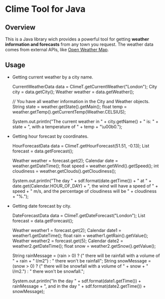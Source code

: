 # Clime Tool for Java

## Overview

This is a Java library wich provides a powerful tool for getting **weather information and forecasts** from any town you request.
The weather data comes from external APIs, like [Open Weather Map](http://http://openweathermap.org/).

## Usage

+ Getting current weather by a city name.

	CurrentWeatherData data = ClimeT.getCurrentWeather("London");
	City city = data.getCity();
	Weather weather = data.getWeather();

	// You have all weather information in the City and Weather objects.
	String state = weather.getState().getMain();
	float temp = weather.getTemp().getCurrentTemp(Weather.CELSIUS);

	System.out.println("The current weather in " + city.getName() + " is: " + state + ", with a temperature of "
			+ temp + "\u00b0.");
			
+ Getting hour forecast by coordinates.

	HourForecastData data = ClimeT.getHourForecast(51.51, -0.13);
	List<Weather> forecast = data.getForecast();

	Weather weather = forecast.get(2);
	Calendar date = weather.getDateTime();
	float speed = weather.getWind().getSpeed();
	int cloudiness = weather.getClouds().getCloudiness();

	System.out.println("The day " + sdf.format(date.getTime()) + " at " + date.get(Calendar.HOUR_OF_DAY)
			+ ", the wind will have a speed of " + speed + " m/s, and the percentage of cloudiness will be "
			+ cloudiness + "%.");
			
+ Getting date forecast by city.

	DateForecastData data = ClimeT.getDateForecast("London");
	List<Weather> forecast = data.getForecast();

	Weather weather1 = forecast.get(2);
	Calendar date1 = weather1.getDateTime();
	float rain = weather1.getRain().getValue();
	Weather weather2 = forecast.get(5);
	Calendar date2 = weather2.getDateTime();
	float snow = weather2.getSnow().getValue();

	String rainMessage = (rain > 0) ? (" there will be rainfall with a volume of " + rain + " l/m2")
			: " there won't be rainfall";
	String snowMessage = (snow > 0) ? (" there will be snowfall with a volume of " + snow + " l/m2.")
			: " there won't be snowfall.";

	System.out.println("In the day " + sdf.format(date1.getTime()) + rainMessage + ", and in the day "
			+ sdf.format(date2.getTime()) + snowMessage);
			
